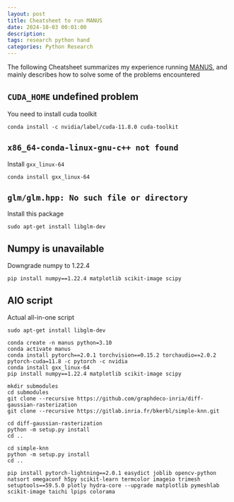 ```yaml
---
layout: post
title: Cheatsheet to run MANUS
date: 2024-10-03 00:01:00
description:
tags: research python hand
categories: Python Research
---
```


The following Cheatsheet summarizes my experience running [MANUS](https://github.com/brown-ivl/manus), and mainly describes how to solve some of the problems encountered

## `CUDA_HOME` undefined problem

You need to install cuda toolkit

```
conda install -c nvidia/label/cuda-11.8.0 cuda-toolkit
```

## `x86_64-conda-linux-gnu-c++ not found`

Install `gxx_linux-64`

```
conda install gxx_linux-64
```

## `glm/glm.hpp: No such file or directory`

Install this package

```
sudo apt-get install libglm-dev
```

## Numpy is unavailable

Downgrade numpy to 1.22.4

```
pip install numpy==1.22.4 matplotlib scikit-image scipy
```

## AIO script

Actual all-in-one script

```
sudo apt-get install libglm-dev

conda create -n manus python=3.10
conda activate manus
conda install pytorch==2.0.1 torchvision==0.15.2 torchaudio==2.0.2 pytorch-cuda=11.8 -c pytorch -c nvidia
conda install gxx_linux-64
pip install numpy==1.22.4 matplotlib scikit-image scipy

mkdir submodules
cd submodules
git clone --recursive https://github.com/graphdeco-inria/diff-gaussian-rasterization
git clone --recursive https://gitlab.inria.fr/bkerbl/simple-knn.git

cd diff-gaussian-rasterization
python -m setup.py install
cd ..

cd simple-knn
python -m setup.py install
cd ..

pip install pytorch-lightning==2.0.1 easydict joblib opencv-python natsort omegaconf h5py scikit-learn termcolor imageio trimesh setuptools==59.5.0 plotly hydra-core --upgrade matplotlib pymeshlab scikit-image taichi lpips colorama
```
